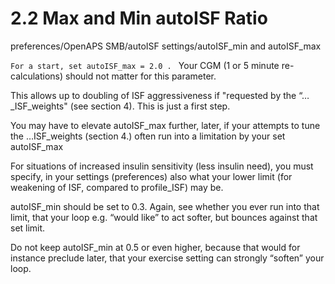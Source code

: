 #  2.2 Max and Min autoISF Ratio
preferences/OpenAPS SMB/autoISF settings/autoISF_min and autoISF_max

`For a start, set autoISF_max = 2.0 . `
Your CGM (1 or 5 minute re-calculations) should not matter for this parameter.


This allows up to doubling of ISF aggressiveness if "requested by the “… _ISF_weights" (see
section 4). This is just a first step.

You may have to elevate autoISF_max further, later, if your attempts to tune the …ISF_weights
(section 4.) often run into a limitation by your set autoISF_max

For situations of increased insulin sensitivity (less insulin need), you must specify, in your settings
(preferences) also what your lower limit (for weakening of ISF, compared to profile_ISF) may be.

autoISF_min should be set to 0.3. Again, see whether you ever run into that limit, that your loop
e.g. “would like” to act softer, but bounces against that set limit.

Do not keep autoISF_min at 0.5 or even higher, because that would for instance preclude
later, that your exercise setting can strongly “soften” your loop.







